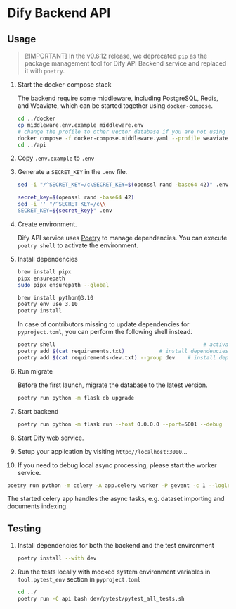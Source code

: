 # Dify Backend API

## Usage

> \[!IMPORTANT\] In the v0.6.12 release, we deprecated `pip` as the package management tool for Dify API Backend service and replaced it with `poetry`.

 1. Start the docker-compose stack

    The backend require some middleware, including PostgreSQL, Redis, and Weaviate, which can be started together using `docker-compose`.

    ```bash
    cd ../docker
    cp middleware.env.example middleware.env
    # change the profile to other vector database if you are not using weaviate
    docker compose -f docker-compose.middleware.yaml --profile weaviate -p dpf up -d
    cd ../api
    ```

 2. Copy `.env.example` to `.env`

 3. Generate a `SECRET_KEY` in the `.env` file.

    ```bash
    sed -i "/^SECRET_KEY=/c\SECRET_KEY=$(openssl rand -base64 42)" .env
    ```

    ```bash
    secret_key=$(openssl rand -base64 42)
    sed -i '' "/^SECRET_KEY=/c\\
    SECRET_KEY=${secret_key}" .env
    ```

 4. Create environment.

    Dify API service uses [Poetry](https://python-poetry.org/docs/) to manage dependencies. You can execute `poetry shell` to activate the environment.

 5. Install dependencies

    ```bash
    brew install pipx
    pipx ensurepath
    sudo pipx ensurepath --global
    
    brew install python@3.10
    poetry env use 3.10
    poetry install
    ```

    In case of contributors missing to update dependencies for `pyproject.toml`, you can perform the following shell instead.

    ```bash
    poetry shell                                               # activate current environment
    poetry add $(cat requirements.txt)           # install dependencies of production and update pyproject.toml
    poetry add $(cat requirements-dev.txt) --group dev    # install dependencies of development and update pyproject.toml
    ```

 6. Run migrate

    Before the first launch, migrate the database to the latest version.

    ```bash
    poetry run python -m flask db upgrade
    ```

 7. Start backend

    ```bash
    poetry run python -m flask run --host 0.0.0.0 --port=5001 --debug
    ```

 8. Start Dify [web](../web) service.

 9. Setup your application by visiting `http://localhost:3000`...

10. If you need to debug local async processing, please start the worker service.

```bash
poetry run python -m celery -A app.celery worker -P gevent -c 1 --loglevel INFO -Q dataset,generation,mail,ops_trace,app_deletion
```

The started celery app handles the async tasks, e.g. dataset importing and documents indexing.

## Testing

1. Install dependencies for both the backend and the test environment

   ```bash
   poetry install --with dev
   ```

2. Run the tests locally with mocked system environment variables in `tool.pytest_env` section in `pyproject.toml`

   ```bash
   cd ../
   poetry run -C api bash dev/pytest/pytest_all_tests.sh
   ```